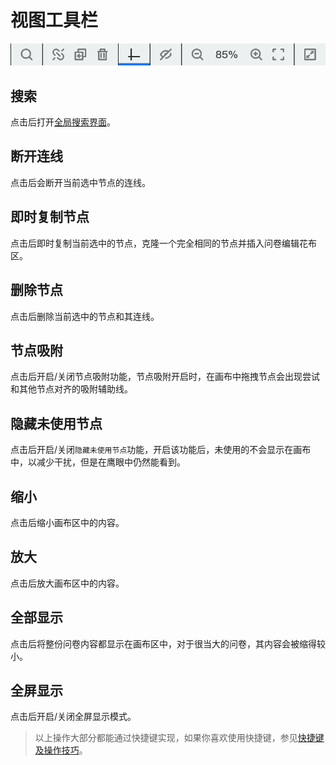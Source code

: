 # 视图工具栏

<img src='./images/footbar.png'>

## 搜索
点击后打开[全局搜索界面](../advance-topic/search.md)。

## 断开连线
点击后会断开当前选中节点的连线。

## 即时复制节点
点击后即时复制当前选中的节点，克隆一个完全相同的节点并插入问卷编辑花布区。

## 删除节点
点击后删除当前选中的节点和其连线。

## 节点吸附
点击后开启/关闭节点吸附功能，节点吸附开启时，在画布中拖拽节点会出现尝试和其他节点对齐的吸附辅助线。

## 隐藏未使用节点
点击后开启/关闭`隐藏未使用节点`功能，开启该功能后，未使用的不会显示在画布中，以减少干扰，但是在鹰眼中仍然能看到。

## 缩小
点击后缩小画布区中的内容。

## 放大
点击后放大画布区中的内容。

## 全部显示
点击后将整份问卷内容都显示在画布区中，对于很当大的问卷，其内容会被缩得较小。

## 全屏显示
点击后开启/关闭全屏显示模式。


> 以上操作大部分都能通过快捷键实现，如果你喜欢使用快捷键，参见[快捷键及操作技巧](../shortcut/concept.md)。


